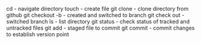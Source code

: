 cd - navigate directory
touch - create file
git clone - clone directory from github
git checkout -b - created and switched to branch
git check out - switched branch
ls - list directory
git status - check status of tracked and untracked files
git add - staged file to commit
git commit - commit changes to establish version point
